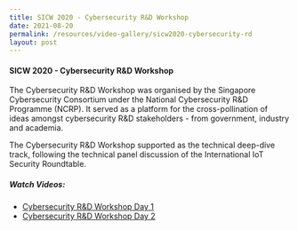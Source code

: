 ```yaml
---
title: SICW 2020 - Cybersecurity R&D Workshop
date: 2021-08-20
permalink: /resources/video-gallery/sicw2020-cybersecurity-rd
layout: post
---
```

#### **SICW 2020 - Cybersecurity R&D Workshop**

The Cybersecurity R&D Workshop was organised by the Singapore Cybersecurity Consortium under the National Cybersecurity R&D Programme (NCRP). It served as a platform for the cross-pollination of ideas amongst cybersecurity R&D stakeholders  - from government, industry and academia.

The Cybersecurity R&D Workshop supported as the technical deep-dive track, following the technical panel discussion of the International IoT Security Roundtable.

##### **Watch Videos:**

* [Cybersecurity R&D Workshop Day 1](https://www.youtube.com/watch?v=3j3vonnBTac)
* [Cybersecurity R&D Workshop Day 2](https://www.youtube.com/watch?v=TXc2TKT6vTk)